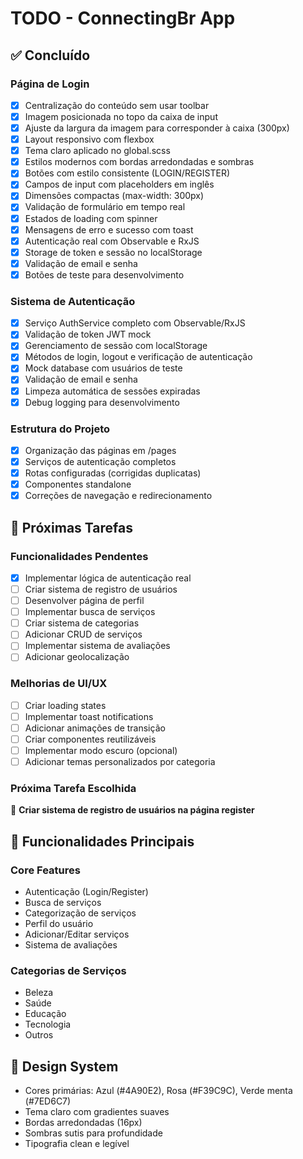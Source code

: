 # TODO - ConnectingBr App

## ✅ Concluído

### Página de Login
- [x] Centralização do conteúdo sem usar toolbar
- [x] Imagem posicionada no topo da caixa de input
- [x] Ajuste da largura da imagem para corresponder à caixa (300px)
- [x] Layout responsivo com flexbox
- [x] Tema claro aplicado no global.scss
- [x] Estilos modernos com bordas arredondadas e sombras
- [x] Botões com estilo consistente (LOGIN/REGISTER)
- [x] Campos de input com placeholders em inglês
- [x] Dimensões compactas (max-width: 300px)
- [x] Validação de formulário em tempo real
- [x] Estados de loading com spinner
- [x] Mensagens de erro e sucesso com toast
- [x] Autenticação real com Observable e RxJS
- [x] Storage de token e sessão no localStorage
- [x] Validação de email e senha
- [x] Botões de teste para desenvolvimento

### Sistema de Autenticação
- [x] Serviço AuthService completo com Observable/RxJS
- [x] Validação de token JWT mock
- [x] Gerenciamento de sessão com localStorage
- [x] Métodos de login, logout e verificação de autenticação
- [x] Mock database com usuários de teste
- [x] Validação de email e senha
- [x] Limpeza automática de sessões expiradas
- [x] Debug logging para desenvolvimento

### Estrutura do Projeto
- [x] Organização das páginas em /pages
- [x] Serviços de autenticação completos
- [x] Rotas configuradas (corrigidas duplicatas)
- [x] Componentes standalone
- [x] Correções de navegação e redirecionamento

## 🚧 Próximas Tarefas

### Funcionalidades Pendentes
- [x] Implementar lógica de autenticação real
- [ ] Criar sistema de registro de usuários
- [ ] Desenvolver página de perfil
- [ ] Implementar busca de serviços
- [ ] Criar sistema de categorias
- [ ] Adicionar CRUD de serviços
- [ ] Implementar sistema de avaliações
- [ ] Adicionar geolocalização

### Melhorias de UI/UX
- [ ] Criar loading states
- [ ] Implementar toast notifications
- [ ] Adicionar animações de transição
- [ ] Criar componentes reutilizáveis
- [ ] Implementar modo escuro (opcional)
- [ ] Adicionar temas personalizados por categoria

### Próxima Tarefa Escolhida
🎯 **Criar sistema de registro de usuários na página register**

## 📱 Funcionalidades Principais

### Core Features
- Autenticação (Login/Register)
- Busca de serviços
- Categorização de serviços
- Perfil do usuário
- Adicionar/Editar serviços
- Sistema de avaliações

### Categorias de Serviços
- Beleza
- Saúde
- Educação
- Tecnologia
- Outros

## 🎨 Design System
- Cores primárias: Azul (#4A90E2), Rosa (#F39C9C), Verde menta (#7ED6C7)
- Tema claro com gradientes suaves
- Bordas arredondadas (16px)
- Sombras sutis para profundidade
- Tipografia clean e legível 